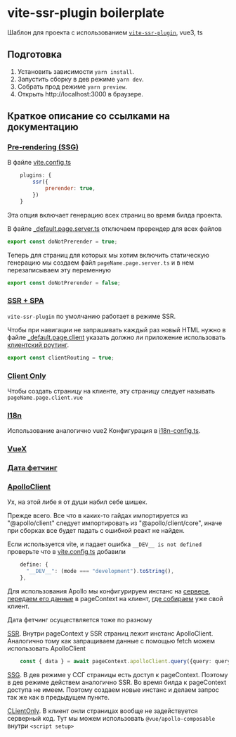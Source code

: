 # vite-ssr-plugin boilerplate

Шаблон для проекта с использованием [`vite-ssr-plugin`](https://vite-plugin-ssr.com), vue3, ts

## Подготовка

1. Установить зависимости `yarn install`.
2. Запустить сборку в дев режиме  `yarn dev`.
3. Собрать прод режиме `yarn preview`.
4. Открыть http://localhost:3000 в браузере.

## Краткое описание со ссылками на документацию

### [Pre-rendering (SSG)](https://vite-plugin-ssr.com/pre-rendering)

В файле [vite.config.ts](vite.config.ts)

```js
    plugins: {
        ssr({
            prerender: true,
        })
    }
```

Эта опция включает генерацию всех страниц во время билда проекта.

В файле [_default.page.server.ts](renderer/default.page.server.ts) отключаем пререндер для всех файлов

```js
export const doNotPrerender = true;
```

Теперь для страниц для которых мы хотим включить статическую генерацию мы создаем файл `pageName.page.server.ts` и в нем перезаписываем эту переменную

```js
export const doNotPrerender = false;
```

### [SSR + SPA](https://vite-plugin-ssr.com/render-modes#spa)

`vite-ssr-plugin` по умолчанию работает в режиме SSR.

Чтобы при навигации не запрашивать каждый раз новый HTML нужно в файле [_default.page.client](renderer/_default.page.client.ts) указать должно ли приложение использовать [клиентский роутинг](https://vite-plugin-ssr.com/server-routing-vs-client-routing#client-routing).

```js
export const clientRouting = true;
```

### [Client Only](https://vite-plugin-ssr.com/render-modes#spa)

Чтобы создать страницу на клиенте, эту страницу следует называть `pageName.page.client.vue`

### [I18n](https://vue-i18n.intlify.dev/)

Использование аналогично vue2
Конфигурация в [i18n-config.ts](./locales/i18n-config.ts).

### [VueX](https://vuex.vuejs.org/)

### [Дата фетчинг](https://vite-plugin-ssr.com/data-fetching)

### [ApolloClient](https://v4.apollo.vuejs.org/)

Ух, на этой либе я от души набил себе шишек.

Прежде всего. Все что в каких-то гайдах импортируется из "@apollo/client"
следует импортировать из "@apollo/client/сore", иначе при сборках все будет падать с ошибкой реакт не найден.

Если используется vite, и падает ошибка `__DEV__ is not defined` проверьте что в [vite.config.ts](./vite.config.ts) добавили

```js
    define: {
      "__DEV__": (mode === "development").toString(),
    },
```

Для использования Apollo мы конфигурируем инстанс на [сервере](./server/index.ts), [передаем его данные](./renderer/_default.page.server.ts) в pageContext на клиент, [где собираем](./renderer/_default.page.client.ts) уже свой клиент.

Дата фетчинг осуществляется тоже по разному

[SSR](./pages/apollo-example/ssr/index.page.server.ts). Внутри pageContext у SSR страниц лежит инстанс ApolloClient. Аналогично тому как запращиваем данные с помощью fetch можем использовать ApolloClient

```ts
    const { data } = await pageContext.apolloClient.query({query: queryName})
```

[SSG](./pages/apollo-example/ssg/index.page.server.ts). В дев режиме у ССГ страницы есть доступ к pageContext. Поэтому в дев режиме действем аналогично SSR. Во время билда к pageContext доступа не имеем. Поэтому создаем новые инстанс и делаем запрос так же как в предыдущем пункте.

[CLientOnly](./pages/apollo-example/client-only/index.page.client.vue). В клиент онли страницах вообще не задействуется серверный код. Тут мы можем использовать `@vue/apollo-composable` внутри `<script setup>` 
